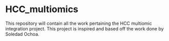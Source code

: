 # HCC_multiomics
This repository will contain all the work pertaining the HCC multiomic integration project. This project is inspired and based off the work done by Soledad Ochoa.
